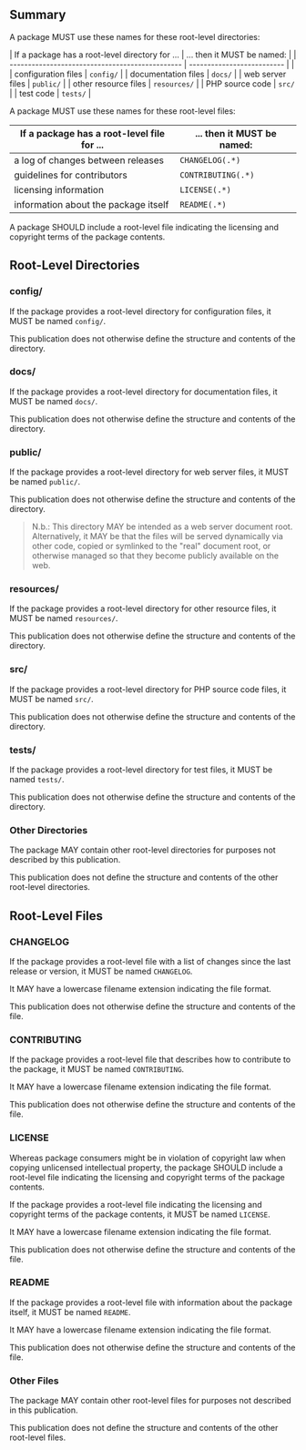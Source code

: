 ## Summary

A package MUST use these names for these root-level directories:

| If a package has a root-level directory for ... | ... then it MUST be named: |
| ----------------------------------------------- | -------------------------- |                    |
| configuration files                             | `config/`                  |
| documentation files                             | `docs/`                    |
| web server files                                | `public/`                  |
| other resource files                            | `resources/`               |
| PHP source code                                 | `src/`                     |
| test code                                       | `tests/`                   |

A package MUST use these names for these root-level files:

| If a package has a root-level file for ...      | ... then it MUST be named: |
| ----------------------------------------------- | -------------------------- |
| a log of changes between releases               | `CHANGELOG(.*)`            |
| guidelines for contributors                     | `CONTRIBUTING(.*)`         |
| licensing information                           | `LICENSE(.*)`              |
| information about the package itself            | `README(.*)`               |

A package SHOULD include a root-level file indicating the licensing and
copyright terms of the package contents.

## Root-Level Directories


### config/

If the package provides a root-level directory for configuration files, it MUST
be named `config/`.

This publication does not otherwise define the structure and contents of the
directory.

### docs/

If the package provides a root-level directory for documentation files, it MUST
be named `docs/`.

This publication does not otherwise define the structure and contents of the
directory.

### public/

If the package provides a root-level directory for web server files, it MUST be
named `public/`.

This publication does not otherwise define the structure and contents of the
directory.

> N.b.: This directory MAY be intended as a web server document root.
> Alternatively, it MAY be that the files will be served dynamically via other
> code, copied or symlinked to the "real" document root, or otherwise managed so
> that they become publicly available on the web.

### resources/

If the package provides a root-level directory for other resource files, it MUST
be named `resources/`.

This publication does not otherwise define the structure and contents of the
directory.

### src/

If the package provides a root-level directory for PHP source code files, it
MUST be named `src/`.

This publication does not otherwise define the structure and contents of the
directory.

### tests/

If the package provides a root-level directory for test files, it MUST be named
`tests/`.

This publication does not otherwise define the structure and contents of the
directory.

### Other Directories

The package MAY contain other root-level directories for purposes not described
by this publication.

This publication does not define the structure and contents of the other
root-level directories.

## Root-Level Files

### CHANGELOG

If the package provides a root-level file with a list of changes since the last
release or version, it MUST be named `CHANGELOG`.

It MAY have a lowercase filename extension indicating the file format.

This publication does not otherwise define the structure and contents of the
file.

### CONTRIBUTING

If the package provides a root-level file that describes how to contribute to
the package, it MUST be named `CONTRIBUTING`.

It MAY have a lowercase filename extension indicating the file format.

This publication does not otherwise define the structure and contents of the
file.

### LICENSE

Whereas package consumers might be in violation of copyright law when copying
unlicensed intellectual property, the package SHOULD include a root-level file
indicating the licensing and copyright terms of the package contents.

If the package provides a root-level file indicating the licensing and copyright
terms of the package contents, it MUST be named `LICENSE`.

It MAY have a lowercase filename extension indicating the file format.

This publication does not otherwise define the structure and contents of the
file.

### README

If the package provides a root-level file with information about the package
itself, it MUST be named `README`.

It MAY have a lowercase filename extension indicating the file format.

This publication does not otherwise define the structure and contents of the
file.

### Other Files

The package MAY contain other root-level files for purposes not described in
this publication.

This publication does not define the structure and contents of the other
root-level files.
